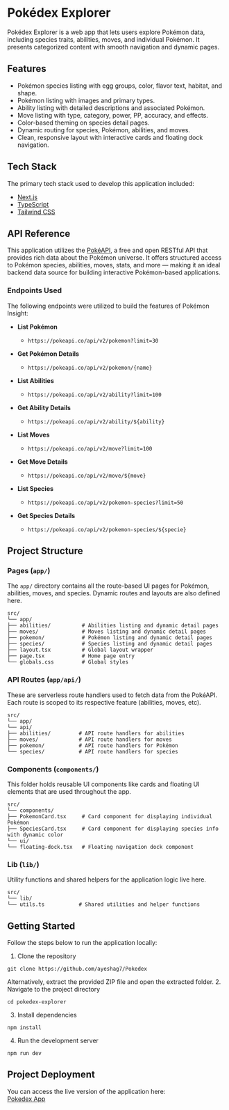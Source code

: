 # Pokédex Explorer
Pokédex Explorer is a web app that lets users explore Pokémon data, including species traits, abilities, moves, and individual Pokémon. It presents categorized content with smooth navigation and dynamic pages.


## Features
- Pokémon species listing with egg groups, color, flavor text, habitat, and shape.
- Pokémon listing with images and primary types.
- Ability listing with detailed descriptions and associated Pokémon.
- Move listing with type, category, power, PP, accuracy, and effects.
- Color-based theming on species detail pages.
- Dynamic routing for species, Pokémon, abilities, and moves.
- Clean, responsive layout with interactive cards and floating dock navigation.


## Tech Stack
The primary tech stack used to develop this application included:
- [Next.js](https://nextjs.org/)
- [TypeScript](https://www.typescriptlang.org/)
- [Tailwind CSS](https://tailwindcss.com/)


## API Reference
This application utilizes the [PokéAPI](https://pokeapi.co/), a free and open RESTful API that provides rich data about the Pokémon universe. It offers structured access to Pokémon species, abilities, moves, stats, and more — making it an ideal backend data source for building interactive Pokémon-based applications.


### Endpoints Used
The following endpoints were utilized to build the features of Pokémon Insight:
- **List Pokémon**
  - `https://pokeapi.co/api/v2/pokemon?limit=30`

- **Get Pokémon Details**
  - `https://pokeapi.co/api/v2/pokemon/{name}`

- **List Abilities**
  - `https://pokeapi.co/api/v2/ability?limit=100`

- **Get Ability Details**
  - `https://pokeapi.co/api/v2/ability/${ability}`

- **List Moves**
  - `https://pokeapi.co/api/v2/move?limit=100`

- **Get Move Details**
  - `https://pokeapi.co/api/v2/move/${move}`

- **List Species**
  - `https://pokeapi.co/api/v2/pokemon-species?limit=50`

- **Get Species Details**
  - `https://pokeapi.co/api/v2/pokemon-species/${specie}`


## Project Structure
### Pages (`app/`)
The `app/` directory contains all the route-based UI pages for Pokémon, abilities, moves, and species. Dynamic routes and layouts are also defined here.
```
src/
└── app/
├── abilities/          # Abilities listing and dynamic detail pages
├── moves/              # Moves listing and dynamic detail pages
├── pokemon/            # Pokémon listing and dynamic detail pages
├── species/            # Species listing and dynamic detail pages
├── layout.tsx          # Global layout wrapper
├── page.tsx            # Home page entry
└── globals.css         # Global styles
```
### API Routes (`app/api/`)
These are serverless route handlers used to fetch data from the PokéAPI. Each route is scoped to its respective feature (abilities, moves, etc).
```
src/
└── app/
└── api/
├── abilities/         # API route handlers for abilities
├── moves/             # API route handlers for moves
├── pokemon/           # API route handlers for Pokémon
└── species/           # API route handlers for species
```
### Components (`components/`)
This folder holds reusable UI components like cards and floating UI elements that are used throughout the app.
```
src/
└── components/
├── PokemonCard.tsx     # Card component for displaying individual Pokémon
├── SpeciesCard.tsx     # Card component for displaying species info with dynamic color
└── ui/
└── floating-dock.tsx   # Floating navigation dock component
```
### Lib (`lib/`)
Utility functions and shared helpers for the application logic live here.
```
src/
└── lib/
└── utils.ts           # Shared utilities and helper functions
```


## Getting Started
Follow the steps below to run the application locally:
1. Clone the repository
```
git clone https://github.com/ayeshag7/Pokedex
```
Alternatively, extract the provided ZIP file and open the extracted folder.
2. Navigate to the project directory
```
cd pokedex-explorer 
```
3. Install dependencies
```
npm install
```
4. Run the development server
```
npm run dev
```


## Project Deployment
You can access the live version of the application here:  
[Pokedex App](https://pokedex-jet-nu-12.vercel.app/)

